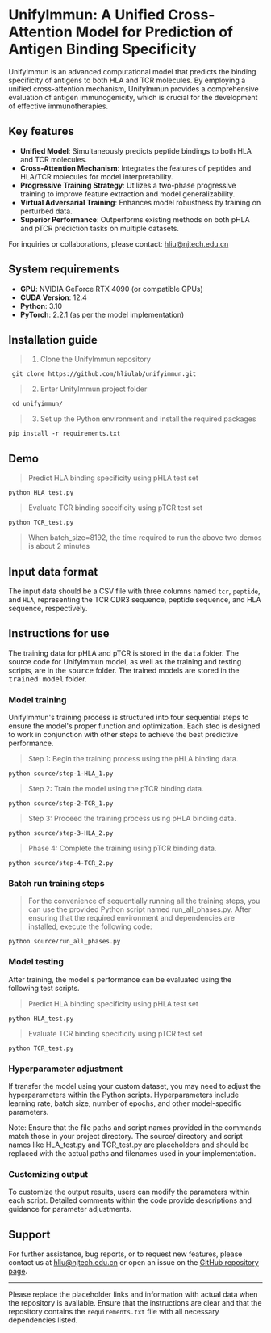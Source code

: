 # UnifyImmun: A Unified Cross-Attention Model for Prediction of Antigen Binding Specificity 
UnifyImmun is an advanced computational model that predicts the binding specificity of antigens to both HLA and TCR molecules. By employing a unified cross-attention mechanism, UnifyImmun provides a comprehensive evaluation of antigen immunogenicity, which is crucial for the development of effective immunotherapies.

## Key features
- **Unified Model**: Simultaneously predicts peptide bindings to both HLA and TCR molecules.
- **Cross-Attention Mechanism**: Integrates the features of peptides and HLA/TCR molecules for model interpretability.
- **Progressive Training Strategy**: Utilizes a two-phase progressive training to improve feature extraction and model generalizability.
- **Virtual Adversarial Training**: Enhances model robustness by training on perturbed data.
- **Superior Performance**: Outperforms existing methods on both pHLA and pTCR prediction tasks on multiple datasets.

For inquiries or collaborations, please contact: hliu@njtech.edu.cn

## System requirements
- **GPU**: NVIDIA GeForce RTX 4090 (or compatible GPUs)
- **CUDA Version**: 12.4
- **Python**: 3.10
- **PyTorch**: 2.2.1 (as per the model implementation)

## Installation guide
>1. Clone the UnifyImmun repository

` git clone https://github.com/hliulab/unifyimmun.git`

>2. Enter UnifyImmun project folder

` cd unifyimmun/`

>3. Set up the Python environment and install the required packages
   
` pip install -r requirements.txt `

## Demo
>Predict HLA binding specificity using pHLA test set

`python HLA_test.py`

>Evaluate TCR binding specificity using pTCR test set

`python TCR_test.py`

> When batch_size=8192, the time required to run the above two demos is about 2 minutes

## Input data format
The input data should be a CSV file with three columns named `tcr`, `peptide`, and `HLA`, representing the TCR CDR3 sequence, peptide sequence, and HLA sequence, respectively.

## Instructions for use
The training data for pHLA and pTCR is stored in the <kbd>data</kbd> folder. The source code for UnifyImmun model, as well as the training and testing scripts, are in the <kbd>source</kbd> folder. The trained models are stored in the <kbd>trained model</kbd> folder.

### Model training
UnifyImmun's training process is structured into four sequential steps to ensure the model's proper function and optimization. Each steo is designed to work in conjunction with other steps to achieve the best predictive performance.

>Step 1: Begin the training process using the pHLA binding data.

`python source/step-1-HLA_1.py`

>Step 2: Train the model using the pTCR binding data.

`python source/step-2-TCR_1.py`

>Step 3: Proceed the training process using pHLA binding data.

`python source/step-3-HLA_2.py`

>Phase 4: Complete the training using pTCR binding data.

`python source/step-4-TCR_2.py`

### Batch run training steps
>For the convenience of sequentially running all the training steps, you can use the provided Python script named run_all_phases.py. After ensuring that the required environment and dependencies are installed, execute the following code:

`python source/run_all_phases.py`


### Model testing
After training, the model's performance can be evaluated using the following test scripts.
>Predict HLA binding specificity using pHLA test set

`python HLA_test.py`

>Evaluate TCR binding specificity using pTCR test set

`python TCR_test.py`

### Hyperparameter adjustment
If transfer the model using your custom dataset, you may need to adjust the hyperparameters within the Python scripts. Hyperparameters include learning rate, batch size, number of epochs, and other model-specific parameters.

Note: Ensure that the file paths and script names provided in the commands match those in your project directory. The source/ directory and script names like HLA_test.py and TCR_test.py are placeholders and should be replaced with the actual paths and filenames used in your implementation.

### Customizing output
To customize the output results, users can modify the parameters within each script. Detailed comments within the code provide descriptions and guidance for parameter adjustments.

## Support
For further assistance, bug reports, or to request new features, please contact us at hliu@njtech.edu.cn or open an issue on the [GitHub repository page](https://github.com/hliulab/unifyimmun).

---

Please replace the placeholder links and information with actual data when the repository is available. Ensure that the instructions are clear and that the repository contains the `requirements.txt` file with all necessary dependencies listed.
